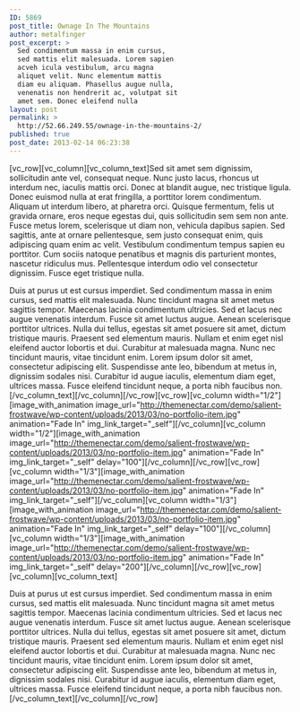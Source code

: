 ```yaml
---
ID: 5869
post_title: Ownage In The Mountains
author: metalfinger
post_excerpt: >
  Sed condimentum massa in enim cursus,
  sed mattis elit malesuada. Lorem sapien
  acveh icula vestibulum, arcu magna
  aliquet velit. Nunc elementum mattis
  diam eu aliquam. Phasellus augue nulla,
  venenatis non hendrerit ac, volutpat sit
  amet sem. Donec eleifend nulla
layout: post
permalink: >
  http://52.66.249.55/ownage-in-the-mountains-2/
published: true
post_date: 2013-02-14 06:23:38
---
```

[vc_row][vc_column][vc_column_text]Sed sit amet sem dignissim, sollicitudin ante vel, consequat neque. Nunc justo lacus, rhoncus ut interdum nec, iaculis mattis orci. Donec at blandit augue, nec tristique ligula. Donec euismod nulla at erat fringilla, a porttitor lorem condimentum. Aliquam ut interdum libero, at pharetra orci. Quisque fermentum, felis ut gravida ornare, eros neque egestas dui, quis sollicitudin sem sem non ante. Fusce metus lorem, scelerisque ut diam non, vehicula dapibus sapien. Sed sagittis, ante at ornare pellentesque, sem justo consequat enim, quis adipiscing quam enim ac velit. Vestibulum condimentum tempus sapien eu porttitor. Cum sociis natoque penatibus et magnis dis parturient montes, nascetur ridiculus mus. Pellentesque interdum odio vel consectetur dignissim. Fusce eget tristique nulla.

Duis at purus ut est cursus imperdiet. Sed condimentum massa in enim cursus, sed mattis elit malesuada. Nunc tincidunt magna sit amet metus sagittis tempor. Maecenas lacinia condimentum ultricies. Sed et lacus nec augue venenatis interdum. Fusce sit amet luctus augue. Aenean scelerisque porttitor ultrices. Nulla dui tellus, egestas sit amet posuere sit amet, dictum tristique mauris. Praesent sed elementum mauris. Nullam et enim eget nisl eleifend auctor lobortis et dui. Curabitur at malesuada magna. Nunc nec tincidunt mauris, vitae tincidunt enim. Lorem ipsum dolor sit amet, consectetur adipiscing elit. Suspendisse ante leo, bibendum at metus in, dignissim sodales nisi. Curabitur id augue iaculis, elementum diam eget, ultrices massa. Fusce eleifend tincidunt neque, a porta nibh faucibus non.[/vc_column_text][/vc_column][/vc_row][vc_row][vc_column width="1/2"][image_with_animation image_url="http://themenectar.com/demo/salient-frostwave/wp-content/uploads/2013/03/no-portfolio-item.jpg" animation="Fade In" img_link_target="_self"][/vc_column][vc_column width="1/2"][image_with_animation image_url="http://themenectar.com/demo/salient-frostwave/wp-content/uploads/2013/03/no-portfolio-item.jpg" animation="Fade In" img_link_target="_self" delay="100"][/vc_column][/vc_row][vc_row][vc_column width="1/3"][image_with_animation image_url="http://themenectar.com/demo/salient-frostwave/wp-content/uploads/2013/03/no-portfolio-item.jpg" animation="Fade In" img_link_target="_self"][/vc_column][vc_column width="1/3"][image_with_animation image_url="http://themenectar.com/demo/salient-frostwave/wp-content/uploads/2013/03/no-portfolio-item.jpg" animation="Fade In" img_link_target="_self" delay="100"][/vc_column][vc_column width="1/3"][image_with_animation image_url="http://themenectar.com/demo/salient-frostwave/wp-content/uploads/2013/03/no-portfolio-item.jpg" animation="Fade In" img_link_target="_self" delay="200"][/vc_column][/vc_row][vc_row][vc_column][vc_column_text]

Duis at purus ut est cursus imperdiet. Sed condimentum massa in enim cursus, sed mattis elit malesuada. Nunc tincidunt magna sit amet metus sagittis tempor. Maecenas lacinia condimentum ultricies. Sed et lacus nec augue venenatis interdum. Fusce sit amet luctus augue. Aenean scelerisque porttitor ultrices. Nulla dui tellus, egestas sit amet posuere sit amet, dictum tristique mauris. Praesent sed elementum mauris. Nullam et enim eget nisl eleifend auctor lobortis et dui. Curabitur at malesuada magna. Nunc nec tincidunt mauris, vitae tincidunt enim. Lorem ipsum dolor sit amet, consectetur adipiscing elit. Suspendisse ante leo, bibendum at metus in, dignissim sodales nisi. Curabitur id augue iaculis, elementum diam eget, ultrices massa. Fusce eleifend tincidunt neque, a porta nibh faucibus non.[/vc_column_text][/vc_column][/vc_row]